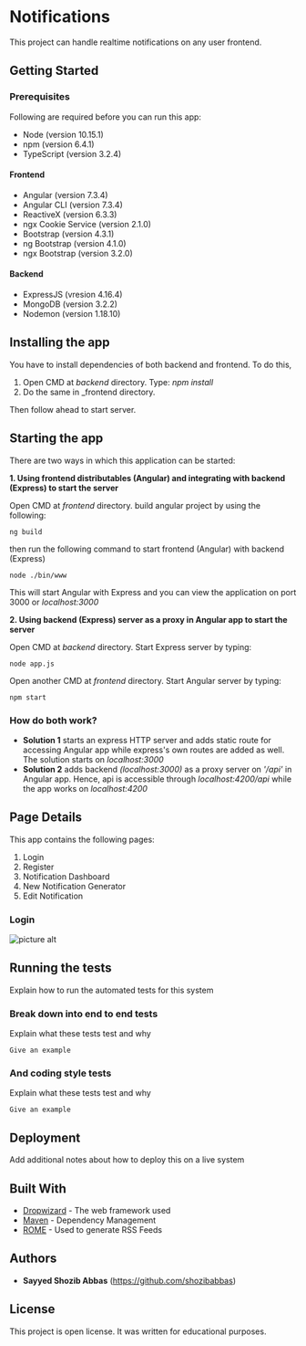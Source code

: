 # Notifications

This project can handle realtime notifications on any user frontend.

## Getting Started

### Prerequisites

Following are required before you can run this app:
* Node (version 10.15.1)
* npm (version 6.4.1)
* TypeScript (version 3.2.4)

#### Frontend

* Angular (version 7.3.4)
* Angular CLI (version 7.3.4)
* ReactiveX (version 6.3.3)
* ngx Cookie Service (version 2.1.0)
* Bootstrap (version 4.3.1)
* ng Bootstrap (version 4.1.0)
* ngx Bootstrap (version 3.2.0)

#### Backend
* ExpressJS (vresion 4.16.4)
* MongoDB (version 3.2.2)
* Nodemon (version 1.18.10)

## Installing the app

You have to install dependencies of both backend and frontend. To do this,
1. Open CMD at _backend_ directory. Type: _npm install_
2. Do the same in _frontend directory.

Then follow ahead to start server.

## Starting the app

There are two ways in which this application can be started:

**1. Using frontend distributables (Angular) and integrating with backend (Express) to start the server**

Open CMD at _frontend_ directory. build angular project by using the following:
```
ng build
```
then run the following command to start frontend (Angular) with backend (Express)
```
node ./bin/www
```
This will start Angular with Express and you can view the application on port 3000 or _localhost:3000_

**2. Using backend (Express) server as a proxy in Angular app to start the server**

Open CMD at _backend_ directory. Start Express server by typing:
```
node app.js
```
Open another CMD at _frontend_ directory. Start Angular server by typing:
```
npm start
```

### How do both work?
* **Solution 1** starts an express HTTP server and adds static route for accessing Angular app while express's own routes are added as well. The solution starts on _localhost:3000_
* **Solution 2** adds backend _(localhost:3000)_ as a proxy server on _'/api'_ in Angular app. Hence, api is accessible through _localhost:4200/api_ while the app works on _localhost:4200_

## Page Details

This app contains the following pages:
1. Login
2. Register
3. Notification Dashboard
4. New Notification Generator
5. Edit Notification

### Login

![picture alt](https://i.imgur.com/K1wlXHb.png "Login Screen")


## Running the tests

Explain how to run the automated tests for this system

### Break down into end to end tests

Explain what these tests test and why

```
Give an example
```

### And coding style tests

Explain what these tests test and why

```
Give an example
```

## Deployment

Add additional notes about how to deploy this on a live system

## Built With

* [Dropwizard](http://www.dropwizard.io/1.0.2/docs/) - The web framework used
* [Maven](https://maven.apache.org/) - Dependency Management
* [ROME](https://rometools.github.io/rome/) - Used to generate RSS Feeds

## Authors

* **Sayyed Shozib Abbas** (https://github.com/shozibabbas)

## License

This project is open license. It was written for educational purposes.
